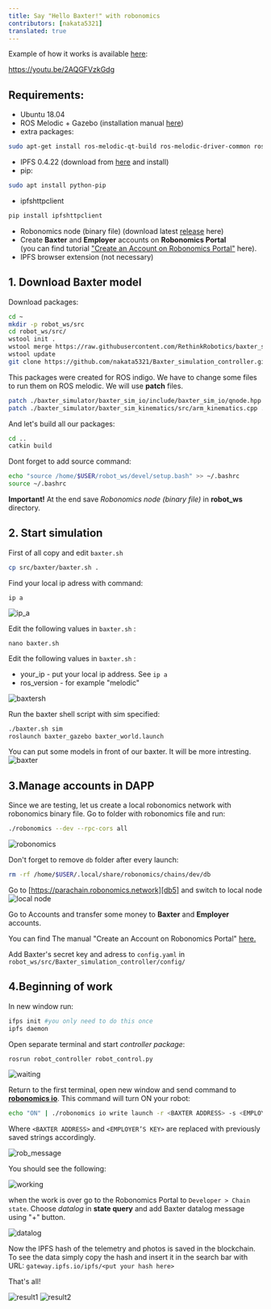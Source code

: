 ```yaml
---
title: Say "Hello Baxter!" with robonomics
contributors: [nakata5321]
translated: true
---
```


Example of how it works is available [here][db1]:

https://youtu.be/2AQGFVzkGdg

## Requirements:
 - Ubuntu 18.04
 - ROS Melodic + Gazebo (installation manual [here][db2])  
 - extra packages:
```sh
sudo apt-get install ros-melodic-qt-build ros-melodic-driver-common ros-melodic-gazebo-ros-control ros-melodic-gazebo-ros-pkgs ros-melodic-ros-control ros-melodic-control-toolbox ros-melodic-realtime-tools ros-melodic-ros-controllers ros-melodic-xacro python-wstool ros-melodic-tf-conversions ros-melodic-kdl-parser python-wstool python-catkin-tools qt4-default
```

- IPFS 0.4.22 (download from [here][db3] and install)
- pip:
```sh
sudo apt install python-pip
```

- ipfshttpclient
```sh
pip install ipfshttpclient
```  


 - Robonomics node (binary file) (download latest [release][db4] here)
 - Create __Baxter__ and __Employer__ accounts  on **Robonomics Portal**  
 (you can find tutorial ["Create an Account on Robonomics Portal"][db8] here).
 - IPFS browser extension (not necessary)

## 1. Download Baxter model
Download packages:
```sh
cd ~
mkdir -p robot_ws/src
cd robot_ws/src/
wstool init .
wstool merge https://raw.githubusercontent.com/RethinkRobotics/baxter_simulator/master/baxter_simulator.rosinstall
wstool update
git clone https://github.com/nakata5321/Baxter_simulation_controller.git
```
This packages were created for ROS indigo. We have to change some files to run them on ROS melodic.
We will use **patch** files.
```sh
patch ./baxter_simulator/baxter_sim_io/include/baxter_sim_io/qnode.hpp ./Baxter_simulation_controller/patch/qnode_patch
patch ./baxter_simulator/baxter_sim_kinematics/src/arm_kinematics.cpp ./Baxter_simulation_controller/patch/arm_patch
```
And let's build  all our packages:
```sh
cd ..
catkin build
```
Dont forget to add source command:
```sh
echo "source /home/$USER/robot_ws/devel/setup.bash" >> ~/.bashrc
source ~/.bashrc
```  
__Important!__ At the end save *Robonomics node (binary file)* in **robot_ws** directory.

## 2. Start simulation
First of all copy and edit `baxter.sh`
```sh
cp src/baxter/baxter.sh .
```

Find your local ip adress with command:
```
ip a
```
![ip_a][im14]

Edit the following values in `baxter.sh` :
```
nano baxter.sh
```

Edit the following values in `baxter.sh` :

- your_ip - put your local ip address. See `ip a`
- ros_version - for example "melodic"

![baxtersh][im15]

Run the baxter shell script with sim specified:
```sh
./baxter.sh sim
roslaunch baxter_gazebo baxter_world.launch
```
You can put some models in front of our baxter. It will be more intresting.
![baxter][im2]

## 3.Manage accounts in DAPP

Since we are testing, let us create a local robonomics network with robonomics binary file. Go to folder with robonomics file and run:
```sh
./robonomics --dev --rpc-cors all
```
![robonomics][im3]

Don't forget to remove `db` folder after every launch:
```sh
rm -rf /home/$USER/.local/share/robonomics/chains/dev/db
```

Go to [https://parachain.robonomics.network][db5] and switch to local node
![local node][im4]

Go to Accounts and transfer some money to __Baxter__ and __Employer__ accounts.

You can find The manual "Create an Account on Robonomics Portal" [here.][db8]


Add Baxter's secret key and adress to `config.yaml` in `robot_ws/src/Baxter_simulation_controller/config/`

## 4.Beginning of work

In new window run:
```sh
ifps init #you only need to do this once
ipfs daemon
```
Open separate terminal and start *controller package*:
```sh
rosrun robot_controller robot_control.py
```
![waiting][im7]

Return to the first terminal, open new window and send command to [**robonomics io**][db6]. This command will turn ON your robot:
```sh
echo "ON" | ./robonomics io write launch -r <BAXTER ADDRESS> -s <EMPLOYER’S KEY>
```
Where `<BAXTER ADDRESS>`  and `<EMPLOYER’S KEY>` are replaced with previously saved strings accordingly.

![rob_message][im8]

You should see the following:

![working][im9]

when the work is over go to the Robonomics Portal to `Developer > Chain state`. Choose *datalog* in **state query** and add Baxter datalog message using "+" button.

![datalog][im10]

Now the IPFS hash of the telemetry and photos is saved in the blockchain. To see the data simply copy the hash and insert it in the search bar with URL: `gateway.ipfs.io/ipfs/<put your hash here>`


That's all!

![result1][im12]
![result2][im13]

[db1]: <https://youtu.be/2AQGFVzkGdg>
[db2]: <http://wiki.ros.org/melodic/Installation>
[db3]: <https://dist.ipfs.io/go-ipfs/v0.4.22/go-ipfs_v0.4.22_linux-386.tar.gz>
[db4]: <https://github.com/airalab/robonomics/releases>
[db8]: </docs/create-account-in-dapp>
[im1]: <../images/baxter_demo/empty_world.jpg>
[im2]: <../images/baxter_demo/baxter_simulation.jpg>
[im3]: <../images/baxter_demo/robonomics.jpg>
[db5]: <https://parachain.robonomics.network>
[im4]: <../images/baxter_demo/local_node.jpg>
[im7]: <../images/baxter_demo/waiting.jpg>
[im8]: <../images/baxter_demo/rob_message.jpg>
[im9]: <../images/baxter_demo/working.jpg>
[im10]: <../images/baxter_demo/datalog.jpg>
[im11]: <../images/baxter_demo/ipfs.jpg>
[im12]: <../images/baxter_demo/result1.jpg>
[im13]: <../images/baxter_demo/result2.jpg>
[db6]: </docs/rio-overview>
[im14]:<../images/baxter_demo/ip_a.png>
[im15]:<../images/baxter_demo/baxter_sh.jpg>
